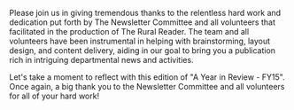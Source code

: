 Please join us in giving tremendous thanks to the relentless hard work and dedication put forth by The Newsletter Committee and all volunteers that facilitated in the production of The Rural Reader. The team and all volunteers have been instrumental in helping with brainstorming, layout design, and content delivery, aiding in our goal to bring you a publication rich in intriguing departmental news and activities.

Let's take a moment to reflect with this edition of "A Year in Review - FY15".  Once again, a big thank you to the Newsletter Committee and all volunteers for all of your hard work!